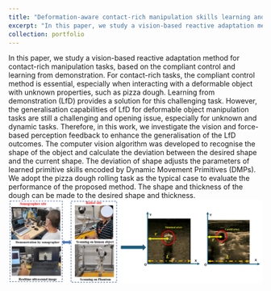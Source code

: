 ```yaml
---
title: "Deformation-aware contact-rich manipulation skills learning and compliant control"
excerpt: "In this paper, we study a vision-based reactive adaptation method for contact-rich manipulation tasks, based on the compliant control and learning from demonstration. <br/><img src='/images/robot ultrasound system.jpg'>"
collection: portfolio
---
```


In this paper, we study a vision-based reactive adaptation method for contact-rich manipulation tasks, based on the compliant control and learning from demonstration. For contact-rich tasks, the compliant control method is essential, especially when interacting with a deformable object with unknown properties, such as pizza dough. Learning from demonstration (LfD) provides a solution for this challenging  task. However, the generalisation capabilities of LfD for deformable object manipulation tasks are still a challenging and opening issue, especially for unknown and dynamic tasks. Therefore, in this work, we investigate the vision and force-based perception feedback to enhance the generalisation of the LfD outcomes. The computer vision algorithm was developed to recognise the shape of the object and calculate the deviation between the desired shape and the current shape. The deviation of shape adjusts the parameters of learned primitive skills encoded by Dynamic Movement Primitives (DMPs). We adopt the pizza dough rolling task as the typical case to evaluate the performance of the proposed method. The  shape and thickness of the dough can be made to the desired shape and thickness. <br/><img src='/images/robot ultrasound system.jpg'>
